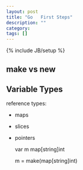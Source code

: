 ```yaml
---
layout: post
title: "Go   First Steps"
description: ""
category: 
tags: []
---
```

{% include JB/setup %}



## make vs new



## Variable Types

reference types:

* maps 
* slices
* pointers

    var m map[string]int

    m = make(map[string]int)